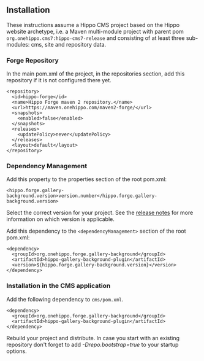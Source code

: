 <!--
  Copyright 2017 Hippo B.V. (http://www.onehippo.com)

  Licensed under the Apache License, Version 2.0 (the "License");
  you may not use this file except in compliance with the License.
  You may obtain a copy of the License at

   http://www.apache.org/licenses/LICENSE-2.0

  Unless required by applicable law or agreed to in writing, software
  distributed under the License is distributed on an "AS IS" BASIS,
  WITHOUT WARRANTIES OR CONDITIONS OF ANY KIND, either express or implied.
  See the License for the specific language governing permissions and
  limitations under the License.
  -->
## Installation
These instructions assume a Hippo CMS project based on the Hippo website archetype, i.e. a Maven multi-module project 
with parent pom `org.onehippo.cms7:hippo-cms7-release` and consisting of at least three sub-modules: cms, site and repository data.

### Forge Repository
In the main pom.xml of the project, in the repositories section, add this repository if it is not configured there yet. 

```
<repository>
  <id>hippo-forge</id>
  <name>Hippo Forge maven 2 repository.</name>
  <url>https://maven.onehippo.com/maven2-forge/</url>
  <snapshots>
    <enabled>false</enabled>
  </snapshots>
  <releases>
    <updatePolicy>never</updatePolicy>
  </releases>
  <layout>default</layout>
</repository>
```

### Dependency Management 
Add this property to the properties section of the root pom.xml:

    <hippo.forge.gallery-background.version>version.number</hippo.forge.gallery-background.version>

Select the correct version for your project. See the [release notes](release-notes.html) for more information on which 
version is applicable.

Add this dependency to the `<dependencyManagement>` section of the root pom.xml:

```
<dependency>
  <groupId>org.onehippo.forge.gallery-background</groupId>
  <artifactId>hippo-gallery-background-plugin</artifactId>
  <version>${hippo.forge.gallery-background.version}</version>
</dependency>
```
### Installation in the CMS application
Add the following dependency to `cms/pom.xml`.
 
``` 
<dependency>
  <groupId>org.onehippo.forge.gallery-background</groupId>
  <artifactId>hippo-gallery-background-plugin</artifactId>
</dependency>
```

Rebuild your project and distribute. In case you start with an existing repository don't forget to add *-Drepo.bootstrap=true*
to your startup options.


